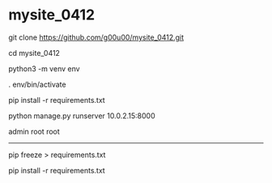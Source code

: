 # mysite_0412

git clone https://github.com/g00u00/mysite_0412.git

cd mysite_0412

python3 -m venv env

. env/bin/activate

pip install -r requirements.txt

python manage.py runserver 10.0.2.15:8000

admin root root

------------

pip freeze > requirements.txt

pip install -r requirements.txt
